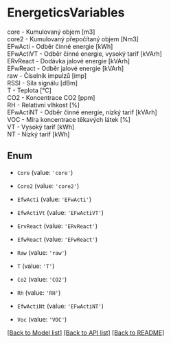 # EnergeticsVariables

core - Kumulovaný objem [m3]<br /> core2 - Kumulovaný přepočítaný objem [Nm3]<br /> EFwActi - Odběr činné energie [kWh]<br /> EFwActiVT - Odběr činné energie, vysoký tarif [kVArh]<br /> ERvReact - Dodávka jalové energie [kVArh]<br /> EFwReact - Odběr jalové energie [kVArh]<br /> raw - Číselník impulzů [imp]<br /> RSSI - Síla signálu [dBm]<br /> T - Teplota [°C]<br /> CO2 - Koncentrace CO2 [ppm]<br /> RH - Relativní vlhkost [%]<br /> EFwActiNT - Odběr činné energie, nízký tarif [kVArh]<br /> VOC - Míra koncentrace těkavých látek [%]<br /> VT - Vysoký tarif [kWh]<br /> NT - Nízký tarif [kWh]<br />

## Enum

* `Core` (value: `'core'`)

* `Core2` (value: `'core2'`)

* `EfwActi` (value: `'EFwActi'`)

* `EfwActiVt` (value: `'EFwActiVT'`)

* `ErvReact` (value: `'ERvReact'`)

* `EfwReact` (value: `'EFwReact'`)

* `Raw` (value: `'raw'`)

* `T` (value: `'T'`)

* `Co2` (value: `'CO2'`)

* `Rh` (value: `'RH'`)

* `EfwActiNt` (value: `'EFwActiNT'`)

* `Voc` (value: `'VOC'`)

[[Back to Model list]](../README.md#documentation-for-models) [[Back to API list]](../README.md#documentation-for-api-endpoints) [[Back to README]](../README.md)

